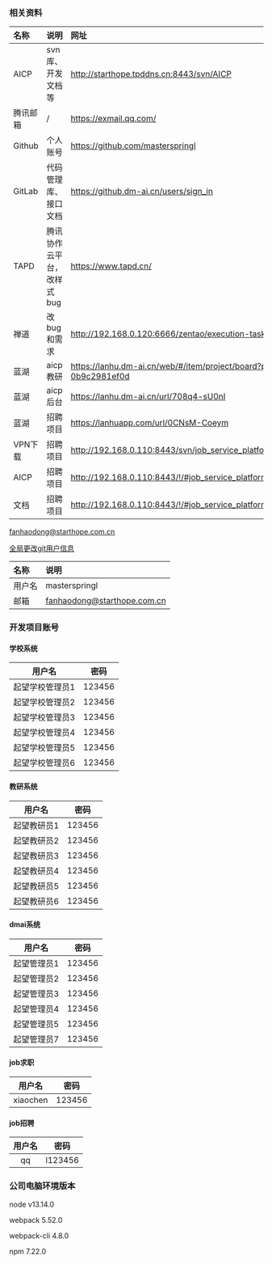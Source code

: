 ### 相关资料

| 名称     | 说明                      | 网址                                                         |
| :------- | :------------------------ | :----------------------------------------------------------- |
| AICP     | svn库、开发文档等         | http://starthope.tpddns.cn:8443/svn/AICP                     |
| 腾讯邮箱 | /                         | https://exmail.qq.com/                                       |
| Github   | 个人账号                  | https://github.com/masterspringl                             |
| GitLab   | 代码管理库、接口文档      | https://github.dm-ai.cn/users/sign_in                        |
| TAPD     | 腾讯协作云平台，改样式bug | https://www.tapd.cn/                                         |
| 禅道     | 改bug和需求               | http://192.168.0.120:6666/zentao/execution-task-12.html      |
| 蓝湖     | aicp教研                  | https://lanhu.dm-ai.cn/web/#/item/project/board?pid=a694a765-e65e-4a5c-9871-0b9c2981ef0d |
| 蓝湖     | aicp后台                  | https://lanhu.dm-ai.cn/url/708q4-sU0nI                       |
| 蓝湖     | 招聘项目                  | https://lanhuapp.com/url/0CNsM-Coeym                         |
| VPN下载  | 招聘项目                  | http://192.168.0.110:8443/svn/job_service_platform/job_service_platform_frontend |
| AICP     | 招聘项目                  | http://192.168.0.110:8443/!/#job_service_platform/view/head/job_service_platform_document |
| 文档     | 招聘项目                  | http://192.168.0.110:8443/!/#job_service_platform/view/head/job_service_platform_web |

fanhaodong@starthope.com.cn

[全局更改git用户信息](https://github.com/SpringLoach/origin-2021/blob/main/git/Git速查.md#提交操作者信息)    

| 名称   | 说明                        |
| :----- | :-------------------------- |
| 用户名 | masterspringl               |
| 邮箱   | fanhaodong@starthope.com.cn |



### 开发项目账号

#### 学校系统

|     用户名      |  密码  |
| :-------------: | :----: |
| 起望学校管理员1 | 123456 |
| 起望学校管理员2 | 123456 |
| 起望学校管理员3 | 123456 |
| 起望学校管理员4 | 123456 |
| 起望学校管理员5 | 123456 |
| 起望学校管理员6 | 123456 |

#### 教研系统

|   用户名    |  密码  |
| :---------: | :----: |
| 起望教研员1 | 123456 |
| 起望教研员2 | 123456 |
| 起望教研员3 | 123456 |
| 起望教研员4 | 123456 |
| 起望教研员5 | 123456 |
| 起望教研员6 | 123456 |

#### dmai系统

|   用户名    |  密码  |
| :---------: | :----: |
| 起望管理员1 | 123456 |
| 起望管理员2 | 123456 |
| 起望管理员3 | 123456 |
| 起望管理员4 | 123456 |
| 起望管理员5 | 123456 |
| 起望管理员7 | 123456 |

#### job求职

|  用户名  |  密码  |
| :------: | :----: |
| xiaochen | 123456 |

#### job招聘

| 用户名 |  密码   |
| :----: | :-----: |
|   qq   | l123456 |



### 公司电脑环境版本

node v13.14.0

webpack 5.52.0 

webpack-cli 4.8.0

npm 7.22.0